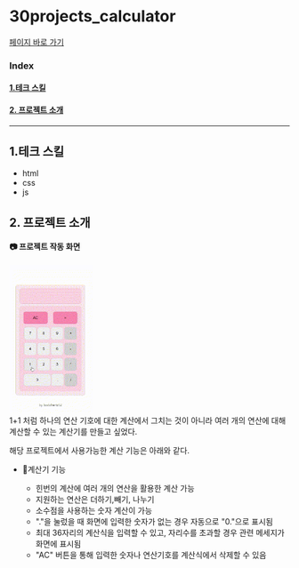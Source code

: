# 30projects_calculator

[페이지 바로 가기](https://badahertz52.github.io/30projects_calculator/)

### Index

#### <a href="#skill">1.테크 스킬 </a>

#### <a href="#introduce">2. 프로젝트 소개 </a>

---

## <div id="skill">1.테크 스킬 </div>

- html
- css
- js

## <div id="introduce">2. 프로젝트 소개 </div>

#### 📷 프로젝트 작동 화면

<img alt="calculator project simulation" src="./calculator.gif" width="150px"/>

<br/>
1+1 처럼 하나의 연산 기호에 대한 계산에서 그치는 것이 아니라 여러 개의 연산에 대해 계산할 수 있는 계산기를 만들고 싶었다.

해당 프로젝트에서 사용가능한 계산 기능은 아래와 같다.

- 🔩계산기 기능

  - 힌번의 계산에 여러 개의 연산을 활용한 계산 가능
  - 지원하는 연산은 더하기,빼기, 나누기
  - 소수점을 사용하는 숫자 계산이 가능
  - "."을 눌렀을 때 화면에 입력한 숫자가 없는 경우 자동으로 "0."으로 표시됨
  - 최대 36자리의 계산식을 입력할 수 있고, 자리수를 초과할 경우 관련 메세지가 화면에 표시됨
  - "AC" 버튼을 통해 입력한 숫자나 연산기호를 계산식에서 삭제할 수 있음
